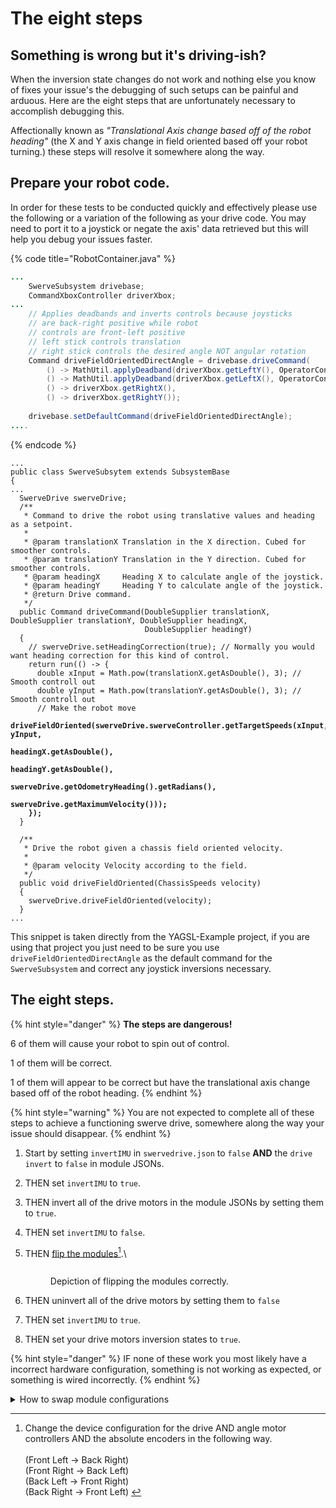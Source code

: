 # The eight steps

## Something is wrong but it's driving-ish?

When the inversion state changes do not work and nothing else you know of fixes your issue's the debugging of such setups can be painful and arduous. Here are the eight steps that are unfortunately necessary to accomplish debugging this.

Affectionally known as _"Translational Axis change based off of the robot heading"_ (the X and Y axis change in field oriented based off your robot turning.) these steps will resolve it somewhere along the way.

## Prepare your robot code.

In order for these tests to be conducted quickly and effectively please use the following or a variation of the following as your drive code. You may need to port it to a joystick or negate the axis' data retrieved but this will help you debug your issues faster.

{% code title="RobotContainer.java" %}
```java
...
    SwerveSubsystem drivebase;
    CommandXboxController driverXbox;
...
    // Applies deadbands and inverts controls because joysticks
    // are back-right positive while robot
    // controls are front-left positive
    // left stick controls translation
    // right stick controls the desired angle NOT angular rotation
    Command driveFieldOrientedDirectAngle = drivebase.driveCommand(
        () -> MathUtil.applyDeadband(driverXbox.getLeftY(), OperatorConstants.LEFT_Y_DEADBAND),
        () -> MathUtil.applyDeadband(driverXbox.getLeftX(), OperatorConstants.LEFT_X_DEADBAND),
        () -> driverXbox.getRightX(),
        () -> driverXbox.getRightY());
        
    drivebase.setDefaultCommand(driveFieldOrientedDirectAngle);
....
```
{% endcode %}

<pre class="language-java" data-title="SwerveSubsystem.java"><code class="lang-java">...
public class SwerveSubsytem extends SubsystemBase
{
...
  SwerveDrive swerveDrive;
  /**
   * Command to drive the robot using translative values and heading as a setpoint.
   *
   * @param translationX Translation in the X direction. Cubed for smoother controls.
   * @param translationY Translation in the Y direction. Cubed for smoother controls.
   * @param headingX     Heading X to calculate angle of the joystick.
   * @param headingY     Heading Y to calculate angle of the joystick.
   * @return Drive command.
   */
  public Command driveCommand(DoubleSupplier translationX, DoubleSupplier translationY, DoubleSupplier headingX,
                              DoubleSupplier headingY)
  {
    // swerveDrive.setHeadingCorrection(true); // Normally you would want heading correction for this kind of control.
    return run(() -> {
      double xInput = Math.pow(translationX.getAsDouble(), 3); // Smooth controll out
      double yInput = Math.pow(translationY.getAsDouble(), 3); // Smooth controll out
      // Make the robot move
<strong>      driveFieldOriented(swerveDrive.swerveController.getTargetSpeeds(xInput, yInput,
</strong><strong>                                                                      headingX.getAsDouble(),
</strong><strong>                                                                      headingY.getAsDouble(),
</strong><strong>                                                                      swerveDrive.getOdometryHeading().getRadians(),
</strong><strong>                                                                      swerveDrive.getMaximumVelocity()));
</strong><strong>    });
</strong>  }
  
  /**
   * Drive the robot given a chassis field oriented velocity.
   *
   * @param velocity Velocity according to the field.
   */
  public void driveFieldOriented(ChassisSpeeds velocity)
  {
    swerveDrive.driveFieldOriented(velocity);
  }
...
</code></pre>

This snippet is taken directly from the YAGSL-Example project, if you are using that project you just need to be sure you use `driveFieldOrientedDirectAngle` as the default command for the `SwerveSubsystem` and correct any joystick inversions necessary.

## The eight steps.

{% hint style="danger" %}
**The steps are dangerous!**

6 of them will cause your robot to spin out of control.

1 of them will be correct.

1 of them will appear to be correct but have the translational axis change based off of the robot heading.
{% endhint %}

{% hint style="warning" %}
You are not expected to complete all of these steps to achieve a functioning swerve drive, somewhere along the way your issue should disappear.
{% endhint %}

1. Start by setting `invertIMU` in `swervedrive.json` to `false` **AND** the `drive` `invert` to `false` in module JSONs.
2. THEN set `invertIMU` to `true`.
3. THEN invert all of the drive motors in the module JSONs by setting them to `true`.
4. THEN set `invertIMU` to `false`.
5.  THEN [flip the modules](#user-content-fn-1)[^1].\\

    <figure><img src="../.gitbook/assets/image-48.png" alt=""><figcaption><p>Depiction of flipping the modules correctly.</p></figcaption></figure>
6. THEN uninvert all of the drive motors by setting them to `false`
7. THEN set `invertIMU` to `true`.
8. THEN set your drive motors inversion states to `true`.

{% hint style="danger" %}
IF none of these work you most likely have a incorrect hardware configuration, something is not working as expected, or something is wired incorrectly.
{% endhint %}

<details>

<summary>How to swap module configurations</summary>

For the examples we label with numbers as to be less confused, however when changing module files around we assign the numbers to the respective initial module configuration names. For the example above we have as follows

1. `frontleft.json`
2. `frontright.json`
3. `backleft.json`
4. `backright.json`

**Swapping `frontleft.json` with `backright.json`**

<pre class="language-json" data-title="frontleft.json"><code class="lang-json">{
<strong>  "drive": {
</strong><strong>    "type": "sparkmax",
</strong><strong>    "id": 4,
</strong><strong>    "canbus": null
</strong><strong>  },
</strong><strong>  "angle": {
</strong><strong>    "type": "sparkmax",
</strong><strong>    "id": 3,
</strong><strong>    "canbus": null
</strong><strong>  },
</strong><strong>  "encoder": {
</strong><strong>    "type": "cancoder",
</strong><strong>    "id": 9,
</strong><strong>    "canbus": null
</strong><strong>  },
</strong><strong>  "inverted": {
</strong><strong>    "drive": false,
</strong><strong>    "angle": false
</strong><strong>  },
</strong><strong>  "absoluteEncoderOffset": -114.609,
</strong>  "location": {
    "front": 12,
    "left": 12
  }
}
</code></pre>

<pre class="language-json" data-title="backright.json"><code class="lang-json"><strong>{
</strong><strong>  "drive": {
</strong><strong>    "type": "sparkmax",
</strong><strong>    "id": 5,
</strong><strong>    "canbus": null
</strong><strong>  },
</strong><strong>  "angle": {
</strong><strong>    "type": "sparkmax",
</strong><strong>    "id": 6,
</strong><strong>    "canbus": null
</strong><strong>  },
</strong><strong>  "encoder": {
</strong><strong>    "type": "cancoder",
</strong><strong>    "id": 11,
</strong><strong>    "canbus": null
</strong><strong>  },
</strong><strong>  "inverted": {
</strong><strong>    "drive": false,
</strong><strong>    "angle": false
</strong><strong>  },
</strong><strong>  "absoluteEncoderOffset": -18.281,
</strong>  "location": {
    "front": -12,
    "left": -12
  }
}
</code></pre>

Swap the highlighted lines and you have swapped the module configurations correctly.

#### The easy way

1. Change the location negations to the desired module side.
2. Rename the files without overwriting eachother.

</details>

[^1]: Change the device configuration for the drive AND angle motor controllers AND the absolute encoders in the following way.\
    \
    (Front Left -> Back Right)  \
    (Front Right -> Back Left)  \
    (Back Left -> Front Right)  \
    (Back Right -> Front Left) &#x20;
